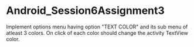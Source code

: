 # Android_Session6Assignment3
Implement options menu having option "TEXT COLOR" and its sub menu of atleast 3 colors. On click of each color should change the activity TextView color.

